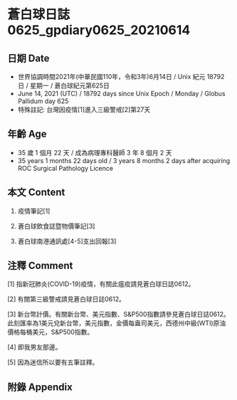 [_metadata_:encoding]: - "utf-8"
[_metadata_:language]: - "zh-Hant-TW"
[_metadata_:fileformat]: - "markdown"
[_metadata_:MIME_type]: - "text/plain"
[_metadata_:markdown_version]: - "commonmark version 0.29"
[_metadata_:markdown_spec]: - "https://spec.commonmark.org/0.29/"

# 蒼白球日誌0625_gpdiary0625_20210614 #

## 日期 Date ##

* 世界協調時間2021年(中華民國110年，令和3年)6月14日 / Unix 紀元 18792 日 / 星期一 / 蒼白球紀元第625日
* June 14, 2021 (UTC) / 18792 days since Unix Epoch / Monday / Globus Pallidum day 625
* 特殊註記: 台灣因疫情[1]進入三級警戒[2]第27天

## 年齡 Age ##

* 35 歲 1 個月 22 天 / 成為病理專科醫師 3 年 8 個月 2 天
* 35 years 1 months 22 days old / 3 years 8 months 2 days after acquiring ROC Surgical Pathology Licence

## 本文 Content ##

1. 疫情筆記[1]

    
2. 蒼白球飲食誌暨物價筆記[3]

    
3. 蒼白球南港通訊處[4-5]支出回報[3]

    

## 注釋 Comment ##

[1] 指新冠肺炎(COVID-19)疫情，有關此瘟疫請見蒼白球日誌0612。


[2] 有關第三級警戒請見蒼白球日誌0612。


[3] 新台幣計價。有關新台幣、美元指數、S&P500指數請參見蒼白球日誌0612。此刻匯率為1美元兌新台幣，美元指數，金價每盎司美元，西德州中級(WTI)原油價格每桶美元，S&P500指數。


[4] 即我男友那邊。


[5] 因為迷信所以要有五筆註釋。



## 附錄 Appendix ##

